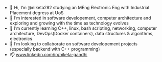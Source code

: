 - 👋 Hi, I’m @niketa282 studying an MEng Electronic Eng with Industrial Placement degress at UoS
- 👀 I’m interested in software developement, computer architecture and exploring and growing with the time as technology evolves
- 🌱 I’m currently learning C++, linux, bash scripting, networking, computer architecture, DevOps(Docker containers), data structures & algorithms, electronics
- 💞️ I’m looking to collaborate on software developement projects (especially backend with C++ programming)
- 📫 www.linkedin.com/in/niketa-gandhi

<!---
niketa282/niketa282 is a ✨ special ✨ repository because its `README.md` (this file) appears on your GitHub profile.
You can click the Preview link to take a look at your changes.
--->
